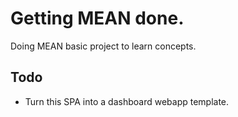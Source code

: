 # Getting MEAN done.

Doing MEAN basic project to learn concepts.

## Todo

- Turn this SPA into a dashboard webapp template.
